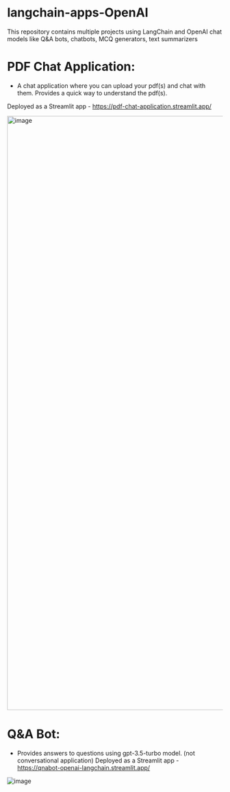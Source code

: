 # langchain-apps-OpenAI
This repository contains multiple projects using LangChain and OpenAI chat models like Q&A bots, chatbots, MCQ generators, text summarizers

# PDF Chat Application:
- A chat application where you can upload your pdf(s) and chat with them. Provides a quick way to understand the pdf(s).

Deployed as a Streamlit app - https://pdf-chat-application.streamlit.app/

<img width="1385" alt="image" src="https://github.com/RohitMacherla3/langchain-apps-OpenAI/assets/89356811/bf45d087-3488-41cd-86c0-1efb9a61f760">



# Q&A Bot:
- Provides answers to questions using gpt-3.5-turbo model. (not conversational application)
Deployed as a Streamlit app - https://qnabot-openai-langchain.streamlit.app/

![image](https://github.com/RohitMacherla3/langchain-apps-OpenAI/assets/89356811/cf27a986-576d-40c3-966c-4a8aa387706b)

